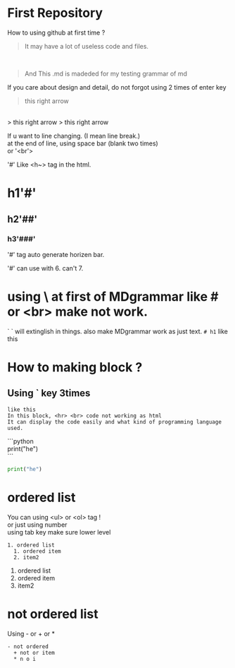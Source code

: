 # First Repository

How to using github at first time ?
> It may have a lot of useless code and files.
<br>

> And This .md is madeded for my testing grammar of md

If you care about design and detail, do not forgot using 2 times of enter key
> this right arrow 
<br>
> this right arrow  
> this right arrow

If u want to line changing. (I mean line break.)  
at the end of line, using space bar (blank two times)  
or '<br'>

'#' Like <h~> tag in the html.
# h1'#'
## h2'##'
### h3'###'
'#' tag auto generate horizen bar.

'#' can use with 6. can't 7.

# using \ at first of MDgrammar like \# or \<br> make not work.
\` \` will extinglish in things.
also make MDgrammar work as just text. 
`# h1` like this

# How to making block ?
## Using ` key 3times
```
like this
In this block, <hr> <br> code not working as html
It can display the code easily and what kind of programming language used.
```

\`\`\`python <br>
print("he")  
\`\`\` <br>
```python
print("he")
```
# ordered list
You can using \<ul> or \<ol> tag !  
or just using number  
using tab key make sure lower level
```
1. ordered list
  1. ordered item
  2. item2
```
1. ordered list
  1. ordered item
  2. item2

# not ordered list
Using \- or \+ or \*
```
- not ordered
  + not or item
  * n o i
